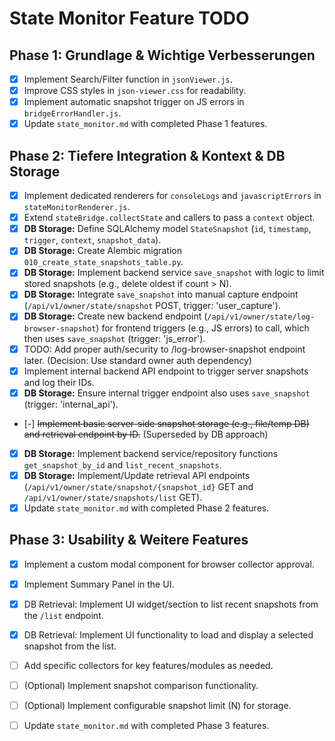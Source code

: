 # State Monitor Feature TODO

## Phase 1: Grundlage & Wichtige Verbesserungen

- [x] Implement Search/Filter function in `jsonViewer.js`.
- [x] Improve CSS styles in `json-viewer.css` for readability.
- [x] Implement automatic snapshot trigger on JS errors in `bridgeErrorHandler.js`.
- [x] Update `state_monitor.md` with completed Phase 1 features.

## Phase 2: Tiefere Integration & Kontext & DB Storage

- [x] Implement dedicated renderers for `consoleLogs` and `javascriptErrors` in `stateMonitorRenderer.js`.
- [x] Extend `stateBridge.collectState` and callers to pass a `context` object.
- [x] **DB Storage:** Define SQLAlchemy model `StateSnapshot` (`id`, `timestamp`, `trigger`, `context`, `snapshot_data`).
- [x] **DB Storage:** Create Alembic migration `010_create_state_snapshots_table.py`.
- [x] **DB Storage:** Implement backend service `save_snapshot` with logic to limit stored snapshots (e.g., delete oldest if count > N).
- [x] **DB Storage:** Integrate `save_snapshot` into manual capture endpoint (`/api/v1/owner/state/snapshot` POST, trigger: 'user_capture').
- [x] **DB Storage:** Create new backend endpoint (`/api/v1/owner/state/log-browser-snapshot`) for frontend triggers (e.g., JS errors) to call, which then uses `save_snapshot` (trigger: 'js_error').
- [x] TODO: Add proper auth/security to /log-browser-snapshot endpoint later. (Decision: Use standard owner auth dependency)
- [x] Implement internal backend API endpoint to trigger server snapshots and log their IDs.
- [x] **DB Storage:** Ensure internal trigger endpoint also uses `save_snapshot` (trigger: 'internal_api').
- [-] ~~Implement basic server-side snapshot storage (e.g., file/temp DB) and retrieval endpoint by ID.~~ (Superseded by DB approach)
- [x] **DB Storage:** Implement backend service/repository functions `get_snapshot_by_id` and `list_recent_snapshots`.
- [x] **DB Storage:** Implement/Update retrieval API endpoints (`/api/v1/owner/state/snapshot/{snapshot_id}` GET and `/api/v1/owner/state/snapshots/list` GET).
- [x] Update `state_monitor.md` with completed Phase 2 features.

## Phase 3: Usability & Weitere Features

- [x] Implement a custom modal component for browser collector approval.
- [x] Implement Summary Panel in the UI.
- [x] DB Retrieval: Implement UI widget/section to list recent snapshots from the `/list` endpoint.
- [x] DB Retrieval: Implement UI functionality to load and display a selected snapshot from the list.
- [ ] Add specific collectors for key features/modules as needed.
- [ ] (Optional) Implement snapshot comparison functionality.
- [ ] (Optional) Implement configurable snapshot limit (N) for storage.
- [ ] Update `state_monitor.md` with completed Phase 3 features.


